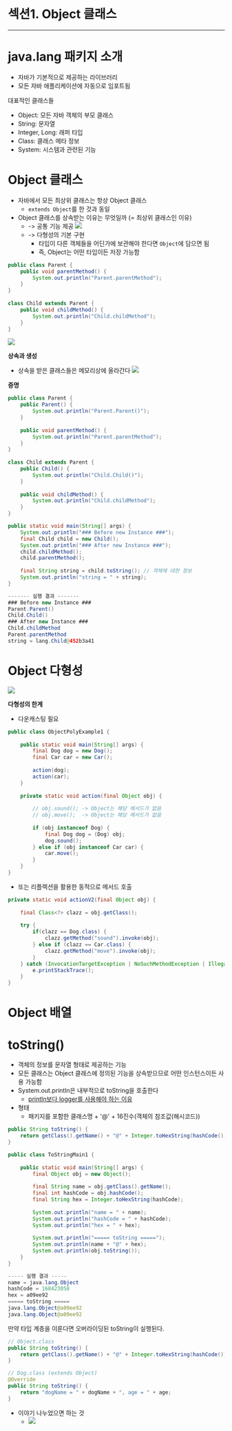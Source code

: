 # 섹션1. Object 클래스

---

# java.lang 패키지 소개
- 자바가 기본적으로 제공하는 라이브러리
- 모든 자바 애플리케이션에 자동으로 임포트됨

대표적인 클래스들
- Object: 모든 자바 객체의 부모 클래스
- String: 문자열
- Integer, Long: 래퍼 타입
- Class: 클래스 메타 정보
- System: 시스템과 관련된 기능

# Object 클래스
- 자바에서 모든 최상위 클래스는 항상 Object 클래스
    - `extends Object`를 한 것과 동일
- Object 클래스를 상속받는 이유는 무엇일까 (= 최상위 클래스인 이유)
    - -> 공통 기능 제공 ![](https://i.imgur.com/dXCLPfA.png)
    - -> 다형성의 기본 구현
        - 타입이 다른 객체들을 어딘가에 보관해야 한다면 `Object`에 담으면 됨
        - 즉, Object는 어떤 타입이든 저장 가능함

```java
public class Parent {  
    public void parentMethod() {  
        System.out.println("Parent.parentMethod");  
    }  
}  
  
class Child extends Parent {  
    public void childMethod() {  
        System.out.println("Child.childMethod");  
    }  
}
```
![](https://i.imgur.com/lMAnuKH.png)

**상속과 생성**
- 상속을 받은 클래스들은 메모리상에 올라간다
  ![](https://i.imgur.com/YQwyo5k.png)

**증명**
```java
public class Parent {  
    public Parent() {  
        System.out.println("Parent.Parent()");  
    }  
  
    public void parentMethod() {  
        System.out.println("Parent.parentMethod");  
    }  
}  
  
class Child extends Parent {  
    public Child() {  
        System.out.println("Child.Child()");  
    }  
  
    public void childMethod() {  
        System.out.println("Child.childMethod");  
    }  
}
```

```java
public static void main(String[] args) {  
    System.out.println("### Before new Instance ###");  
    final Child child = new Child();  
    System.out.println("### After new Instance ###");  
    child.childMethod();  
    child.parentMethod();  
  
    final String string = child.toString(); // 객체에 대한 정보  
    System.out.println("string = " + string);  
}

------- 실행 결과 -------
### Before new Instance ###
Parent.Parent()
Child.Child()
### After new Instance ###
Child.childMethod
Parent.parentMethod
string = lang.Child@452b3a41
```


# Object 다형성
![](https://i.imgur.com/QtSYImd.png)

**다형성의 한계**
- 다운캐스팅 필요
```java
public class ObjectPolyExample1 {  
  
    public static void main(String[] args) {  
        final Dog dog = new Dog();  
        final Car car = new Car();  
  
        action(dog);  
        action(car);  
    }  
  
    private static void action(final Object obj) {  
  
        // obj.sound(); -> Object는 해당 메서드가 없음  
        // obj.move();  -> Object는 해당 메서드가 없음  
  
        if (obj instanceof Dog) {  
            final Dog dog = (Dog) obj;  
            dog.sound();  
        } else if (obj instanceof Car car) {  
		    car.move();  
		}
    }  
}
```

- 또는 리플렉션을 활용한 동적으로 메서드 호출
```java
private static void actionV2(final Object obj) {  
  
    final Class<?> clazz = obj.getClass();  
  
    try {  
        if(clazz == Dog.class) {  
            clazz.getMethod("sound").invoke(obj);  
        } else if (clazz == Car.class) {  
            clazz.getMethod("move").invoke(obj);  
        }  
    } catch (InvocationTargetException | NoSuchMethodException | IllegalAccessException e) {  
        e.printStackTrace();  
    }  
}
```


# Object 배열

# toString()
- 객체의 정보를 문자열 형태로 제공하는 기능
- 모든 클래스는 Object 클래스에 정의된 기능을 상속받으므로 어떤 인스턴스이든 사용 가능함
- System.out.println은 내부적으로 toString을 호출한다
    - [println보다 logger를 사용해야 하는 이유](https://liltdevs.tistory.com/180)
- 형태
    - 패키지를 포함한 클래스명 + '@' + 16진수(객체의 참조값(해시코드))
```java
public String toString() {  
    return getClass().getName() + "@" + Integer.toHexString(hashCode());  
}
```

```java
public class ToStringMain1 {  
  
    public static void main(String[] args) {  
        final Object obj = new Object();  
  
        final String name = obj.getClass().getName();  
        final int hashCode = obj.hashCode();  
        final String hex = Integer.toHexString(hashCode);  
  
        System.out.println("name = " + name);  
        System.out.println("hashCode = " + hashCode);  
        System.out.println("hex = " + hex);  
  
        System.out.println("===== toString =====");  
        System.out.println(name + "@" + hex);  
        System.out.println(obj.toString());  
    }  
}

----- 실행 결과 -----
name = java.lang.Object
hashCode = 168423058
hex = a09ee92
===== toString =====
java.lang.Object@a09ee92
java.lang.Object@a09ee92
```

만약 타입 계층을 이룬다면 오버라이딩된 toString이 실행된다.
```java
// Object.class
public String toString() {  
    return getClass().getName() + "@" + Integer.toHexString(hashCode());  
}

// Dog.class (extends Object)
@Override  
public String toString() {  
    return "dogName = " + dogName + ", age = " + age;  
}
```


- 이야기 나누었으면 하는 것
    - ![](https://i.imgur.com/TnTCYpb.png)
